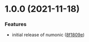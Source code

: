 # 1.0.0 (2021-11-18)


### Features

* initial release of numonic ([8f1809e](https://github.com/dmccaffery/numonic-test/commit/8f1809ec2c1db63dc3d8e995449fc624c8dc2a15))
